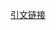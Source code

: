 [引文链接](https://github.com/sunmiao0301/leetcode-master/blob/master/problems/%E6%95%B0%E7%BB%84%E6%80%BB%E7%BB%93%E7%AF%87.md)

